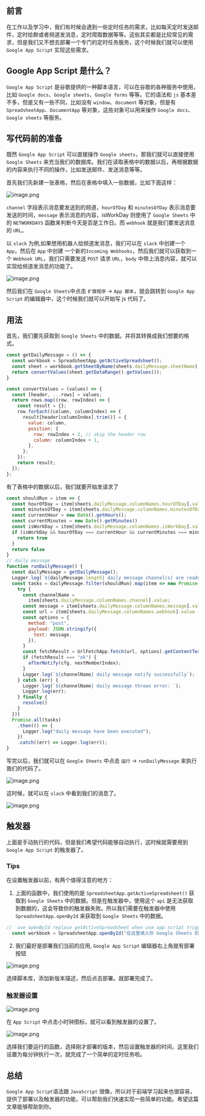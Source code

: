 ## 前言

在工作以及学习中，我们有时候会遇到一些定时任务的需求，比如每天定时发送邮件，定时给群或者频道发消息，定时爬取数据等等。这些其实都是比较常见的需求，但是我们又不想去部署一个专门的定时任务服务，这个时候我们就可以使用 `Google App Script` 实现这些需求。

## Google App Script 是什么？

 `Google App Script` 是谷歌提供的一种脚本语言，可以在谷歌的各种服务中使用，比如 `Google docs`、`Google sheets`、`Google forms` 等等。它的语法和 `js` 基本差不多，但是又有一些不同，比如没有 `window`、`document` 等对象，但是有`SpreadsheetApp`、`DocumentApp` 等对象，这些对象可以用来操作 `Google docs`、`Google sheets` 等服务。

## 写代码前的准备

既然 `Google App Script` 可以直接操作 `Google sheets`，那我们就可以直接使用 `Google Sheets` 来充当我们的数据库。我们在读取表格中的数据以后，再根据数据的内容来执行不同的操作，比如发送邮件、发送消息等等。

首先我们先新建一张表格，然后在表格中填入一些数据，比如下面这样：


![image.png](https://p3-juejin.byteimg.com/tos-cn-i-k3u1fbpfcp/2fba680cef0e47ff815de9f61544eee6~tplv-k3u1fbpfcp-watermark.image?)

`channel` 字段表示消息要发送到的频道，`hourOfDay` 和 `minutesOfDay` 表示消息要发送的时间，`message` 表示消息的内容，isWorkDay 则使用了 `Google Sheets` 中的 `NETWORKDAYS` 函数来判断今天是否是工作日。而 `webhook` 就是我们要发送消息的 `URL`。

以 `slack` 为例,如果想用机器人给频道发消息，我们可以在 `slack` 中创建一个 `App`，然后在 `App` 中创建 一个新的`Incoming Webhooks`，然后我们就可以获取到一个 `Webhook URL`，我们只需要发送 `POST` 请求 `URL`，`body` 中带上消息内容，就可以实现给频道发消息的功能了。

![image.png](https://p6-juejin.byteimg.com/tos-cn-i-k3u1fbpfcp/f8a63eb9e932402aaaa9db122db270e0~tplv-k3u1fbpfcp-watermark.image?)

然后我们在 `Google Sheets`中点击 `扩展程序` -> `App 脚本`，就会跳转到 `Google App Script` 的编辑器中，这个时候我们就可以开始写 js 代码了。

## 用法

首先，我们要先获取到 `Google Sheets` 中的数据。并将其转换成我们想要的格式。
```js
const getDailyMessage = () => {
  const workbook = SpreadsheetApp.getActiveSpreadsheet();
  const sheet = workbook.getSheetByName(sheets.dailyMessage.sheetName);
  return convertValues(sheet.getDataRange().getValues());
}

const convertValues = (values) => {
  const [header, ...rows] = values;
  return rows.map((row, rowIndex) => {
    const result = {};
    row.forEach((column, columnIndex) => {
      result[header[columnIndex].trim()] = {
        value: column,
        position: {
          row: rowIndex + 2, // skip the header row
          column: columnIndex + 1,
        },
      };
    });
    return result;
  });
};
```

有了表格中的数据以后，我们就要开始发请求了

```js
const shouldRun = item => {
  const hourOfDay = item[sheets.dailyMessage.columnNames.hourOfDay].value;
  const minutesOfDay = item[sheets.dailyMessage.columnNames.minutesOfDay].value;
  const currentHour = new Date().getHours();
  const currentMinutes = new Date().getMinutes()
  const isWorkDay = item[sheets.dailyMessage.columnNames.isWorkDay].value
  if (isWorkDay && hourOfDay === currentHour && currentMinutes === minutesOfDay) {
    return true
  }
  return false
}
// daily message
function runDailyMessage() {
  const dailyMessage = getDailyMessage();
  Logger.log(`${dailyMessage.length} daily message channel(s) are ready to notify...`)
  const tasks = dailyMessage.filter(shouldRun).map(item => new Promise((resolve) => {
    try {
      const channelName =
        item[sheets.dailyMessage.columnNames.channel].value;
      const message = item[sheets.dailyMessage.columnNames.message].value;
      const url = item[sheets.dailyMessage.columnNames.webhook].value
      const options = {
        method: "post",
        payload: JSON.stringify({
          text: message,
        }),
      }
      const fetchResult = UrlFetchApp.fetch(url, options).getContentText();
      if (fetchResult === "ok") {
        afterNotify(cfg, nextMemberIndex);
      }
      Logger.log(`${channelName} daily message notify successfully`);
    } catch (err) {
      Logger.log(`${channelName} daily message throws error: `);
      Logger.log(err);
    } finally {
      resolve()
    }
  }))
  Promise.all(tasks)
    .then(() => {
      Logger.log("daily message have been executed");
    })
    .catch((err) => Logger.log(err));
}
```
写完以后，我们就可以在 `Google Sheets` 中点击 `运行` -> `runDailyMessage` 来执行我们的代码了。

![image.png](https://p6-juejin.byteimg.com/tos-cn-i-k3u1fbpfcp/e454c59fb70241a3b8d436a245342aba~tplv-k3u1fbpfcp-watermark.image?)

这时候，就可以在 `slack` 中看到我们的消息了。

![image.png](https://p3-juejin.byteimg.com/tos-cn-i-k3u1fbpfcp/fa815a1bb5f74d18b009386fa9454990~tplv-k3u1fbpfcp-watermark.image?)

## 触发器

上面是手动执行的代码，但是我们希望代码能够自动执行，这时候就需要用到 `Google App Script` 的触发器了。

### Tips
在设置触发器以前，有两个值得注意的地方：

1. 上面的函数中，我们使用的是 `SpreadsheetApp.getActiveSpreadsheet()` 获取到 `Google Sheets` 中的数据。但是在触发器中，使用这个 `api` 是无法获取到数据的，这会导致你的触发器失败。所以我们需要在触发器中使用 `SpreadsheetApp.openById` 来获取到 `Google Sheets` 中的数据。

```js
//  use openById replace getActiveSpreadsheet when use app script trigger
  const workbook = SpreadsheetApp.openById("在这里填入你 Google Sheets 的 id");
```
2. 我们最好是部署我们当前的应用, `Google App Script` 编辑器右上角就有部署按钮

![image.png](https://p1-juejin.byteimg.com/tos-cn-i-k3u1fbpfcp/69948c6942024eeab467a1e33782dd43~tplv-k3u1fbpfcp-watermark.image?)

选择脚本库，添加新版本描述，然后点击部署。就部署完成了。

### 触发器设置


![image.png](https://p9-juejin.byteimg.com/tos-cn-i-k3u1fbpfcp/a6a48bc6535745f986a47e017f7dfc61~tplv-k3u1fbpfcp-watermark.image?)

在 `App Script` 中点击小时钟图标，就可以看到触发器的设置了。

![image.png](https://p6-juejin.byteimg.com/tos-cn-i-k3u1fbpfcp/3b1d1c4d3e894602961d8518454dad20~tplv-k3u1fbpfcp-watermark.image?)

选择我们要运行的函数，选择刚才部署的版本，然后设置触发器的时间，这里我们设置为每分钟执行一次，就完成了一个简单的定时任务啦。


## 总结

`Google App Script`语法跟 `JavaScript` 很像，所以对于前端学习起来也很容易，提供了部署以及触发器的功能，可以帮助我们快速实现一些简单的功能。希望这篇文章能够帮助到你。








